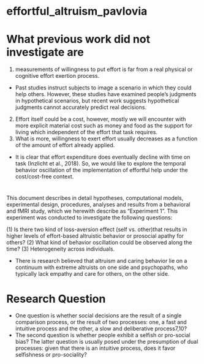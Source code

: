 # effortful_altruism_pavlovia

# What previous work did not investigate are 
1)	measurements of willingness to put effort is far from a real physical or cognitive effort exertion process. 
*	Past studies instruct subjects to image a scenario in which they could help others. However, these studies have examined people’s judgments in hypothetical scenarios, but recent work suggests hypothetical judgments cannot accurately predict real decisions.
2)	Effort itself could be a cost, however, mostly we will encounter with more explicit material cost such as money and food as the support for living which independent of the effort that task requires.
3)	What is more, willingness to exert effort usually decreases as a function of the amount of effort already applied. 
*	It is clear that effort expenditure does eventually decline with time on task (Inzlicht et al., 2018). So, we would like to explore the temporal behavior oscillation of the implementation of effortful help under the cost/cost-free context. 

#
This document describes in detail hypotheses, computational models, experimental design, procedures, analyses and results from a behavioral and fMRI study, which we herewith describe as “Experiment 1”. This experiment was conducted to investigate the following questions:

(1)	Is there two kind of loss-aversion effect (self vs. other)that results in higher levels of effort-based altruistic behavior or prosocial apathy for others? 
(2)	What kind of behavior oscillation could be observed along the time?
(3)	Heterogeneity across individuals.
*	There is research believed that altruism and caring behavior lie on a continuum with extreme altruists on one side and psychopaths, who typically lack empathy and care for others, on the other side.

# Research Question 
* One question is whether social decisions are the result of a single comparison process, or the result of two processes: one, a fast and intuitive process and the other, a slow and deliberative process7,10? 
* The second question is whether people exhibit a selfish or pro-social bias? The latter question is usually posed under the presumption of dual processes: given that there is an intuitive process, does it favor selfishness or pro-sociality?
